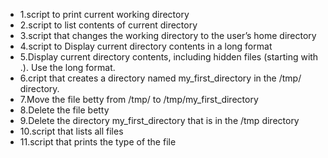 + 1.script to print current working directory
+ 2.script to list contents of current directory
+ 3.script that changes the working directory to the user’s home directory
+ 4.script to Display current directory contents in a long format
+ 5.Display current directory contents, including hidden files (starting with .). Use the long format.
+ 6.cript that creates a directory named my_first_directory in the /tmp/ directory.
+ 7.Move the file betty from /tmp/ to /tmp/my_first_directory
+ 8.Delete the file betty
+ 9.Delete the directory my_first_directory that is in the /tmp directory
+ 10.script that lists all files 
+ 11.script that prints the type of the file
